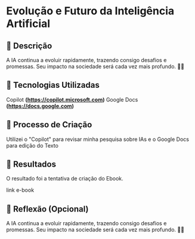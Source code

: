 # Evolução e Futuro da Inteligência Artificial

## 📒 Descrição
A IA continua a evoluir rapidamente, trazendo consigo desafios e promessas. Seu impacto na sociedade será cada vez mais profundo. 🌟🤖

## 🤖 Tecnologias Utilizadas
Copilot **(https://copilot.microsoft.com)**
Google Docs **(https://docs.google.com)**

## 🧐 Processo de Criação
Utilizei o "Copilot" para revisar minha pesquisa sobre IAs e o Google Docs para edição do Texto

## 🚀 Resultados
O resultado foi a tentativa de criação do Ebook.

link e-book

## 💭 Reflexão (Opcional)
A IA continua a evoluir rapidamente, trazendo consigo desafios e promessas. 
Seu impacto na sociedade será cada vez mais profundo. 🌟🤖


